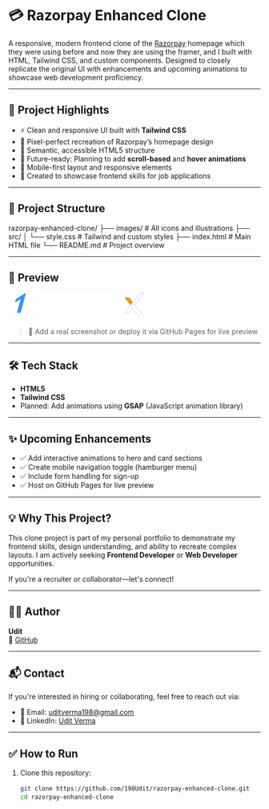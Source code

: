# 💳 Razorpay Enhanced Clone

A responsive, modern frontend clone of the [Razorpay](https://razorpay.com) homepage which they were using before and now they are using the framer, and  I built with HTML, Tailwind CSS, and custom components. Designed to closely replicate the original UI with enhancements and upcoming animations to showcase web development proficiency.

---

## 📌 Project Highlights

- ⚡ Clean and responsive UI built with **Tailwind CSS**
- 🎯 Pixel-perfect recreation of Razorpay’s homepage design
- 🧠 Semantic, accessible HTML5 structure
- 🚀 Future-ready: Planning to add **scroll-based** and **hover animations**
- 📱 Mobile-first layout and responsive elements
- 💼 Created to showcase frontend skills for job applications

---

## 📂 Project Structure

razorpay-enhanced-clone/
├── images/ # All icons and illustrations
├── src/
│ └── style.css # Tailwind and custom styles
├── index.html # Main HTML file
└── README.md # Project overview


---

## 📸 Preview

![Project Screenshot](./images/razorpayX.svg) <!-- Replace this with an actual screenshot later -->

> 🌟 Add a real screenshot or deploy it via GitHub Pages for live preview

---

## 🛠️ Tech Stack

- **HTML5**
- **Tailwind CSS**
- Planned: Add animations using **GSAP** (JavaScript animation library)



---

## ✨ Upcoming Enhancements

- ✅ Add interactive animations to hero and card sections
- ✅ Create mobile navigation toggle (hamburger menu)
- ✅ Include form handling for sign-up
- ✅ Host on GitHub Pages for live preview

---

## 💡 Why This Project?

This clone project is part of my personal portfolio to demonstrate my frontend skills, design understanding, and ability to recreate complex layouts. I am actively seeking **Frontend Developer** or **Web Developer** opportunities.

If you're a recruiter or collaborator—let's connect!

---

## 🧑‍💻 Author

**Udit**  
🔗 [GitHub](https://github.com/198Udit)

---

## 📬 Contact

If you're interested in hiring or collaborating, feel free to reach out via:

- 📧 Email: uditverma198@gmail.com
- 💼 LinkedIn: [Udit Verma](https://www.linkedin.com/in/udit-verma198)


---

## ✅ How to Run

1. Clone this repository:
   ```bash
   git clone https://github.com/198Udit/razorpay-enhanced-clone.git
   cd razorpay-enhanced-clone

